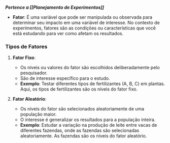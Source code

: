 ***Pertence a [[Planejamento de Experimentos]]***
- **Fator**: É uma variável que pode ser manipulada ou observada para determinar seu impacto em uma variável de interesse. No contexto de experimentos, fatores são as condições ou características que você está estudando para ver como afetam os resultados.

### Tipos de Fatores

1. **Fator Fixo**:
    - Os níveis ou valores do fator são escolhidos deliberadamente pelo pesquisador.
    - São de interesse específico para o estudo.
    - **Exemplo**: Testar diferentes tipos de fertilizantes (A, B, C) em plantas. Aqui, os tipos de fertilizantes são os níveis do fator fixo.

2. **Fator Aleatório**:
    - Os níveis do fator são selecionados aleatoriamente de uma população maior.
    - O interesse é generalizar os resultados para a população inteira.
    - **Exemplo**: Estudar a variação na produção de leite entre vacas de diferentes fazendas, onde as fazendas são selecionadas aleatoriamente. As fazendas são os níveis do fator aleatório.